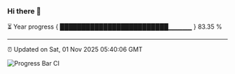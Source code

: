 ### Hi there 👋

⏳ Year progress { █████████████████████████▁▁▁▁▁ } 83.35 %

---

⏰ Updated on Sat, 01 Nov 2025 05:40:06 GMT

![Progress Bar CI](https://github.com/IshwaranRudhara/GIT-ACTION/workflows/Progress%20Bar%20CI/badge.svg)
